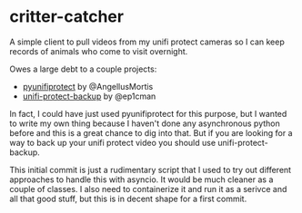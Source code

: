 # critter-catcher

A simple client to pull videos from my unifi protect cameras so I can keep records of animals who come to visit overnight.

Owes a large debt to a couple projects:

* [pyunifiprotect](https://github.com/AngellusMortis/pyunifiprotect) by @AngellusMortis
* [unifi-protect-backup](https://github.com/ep1cman/unifi-protect-backup) by @ep1cman

In fact, I could have just used pyunifiprotect for this purpose, but I wanted to write my own thing because I haven't done any asynchronous python before and this is a great chance to dig into that. But if you are looking for a way to back up your unifi protect video you should use unifi-protect-backup.

This initial commit is just a rudimentary script that I used to try out different approaches to handle this with asyncio. It would be much cleaner as a couple of classes. I also need to containerize it and run it as a serivce and all that good stuff, but this is in decent shape for a first commit.